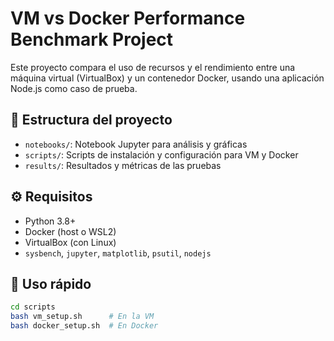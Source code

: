 # VM vs Docker Performance Benchmark Project

Este proyecto compara el uso de recursos y el rendimiento entre una máquina virtual (VirtualBox) y un contenedor Docker, usando una aplicación Node.js como caso de prueba.

## 📁 Estructura del proyecto
- `notebooks/`: Notebook Jupyter para análisis y gráficas
- `scripts/`: Scripts de instalación y configuración para VM y Docker
- `results/`: Resultados y métricas de las pruebas

## ⚙️ Requisitos
- Python 3.8+
- Docker (host o WSL2)
- VirtualBox (con Linux)
- `sysbench`, `jupyter`, `matplotlib`, `psutil`, `nodejs`

## 🚀 Uso rápido
```bash
cd scripts
bash vm_setup.sh      # En la VM
bash docker_setup.sh  # En Docker
```